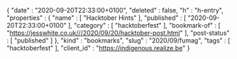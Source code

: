 {
  "date" : "2020-09-20T22:33:00+0100",
  "deleted" : false,
  "h" : "h-entry",
  "properties" : {
    "name" : [ "Hacktober Hints" ],
    "published" : [ "2020-09-20T22:33:00+0100" ],
    "category" : [ "hacktoberfest" ],
    "bookmark-of" : [ "https://jesswhite.co.uk///2020/09/20/hacktober-post.html" ],
    "post-status" : [ "published" ]
  },
  "kind" : "bookmarks",
  "slug" : "2020/09/fumag",
  "tags" : [ "hacktoberfest" ],
  "client_id" : "https://indigenous.realize.be"
}

